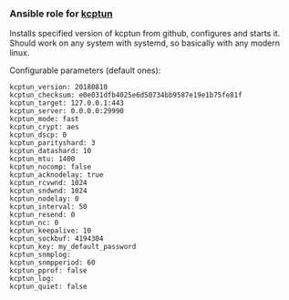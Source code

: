 ### Ansible role for [kcptun](https://github.com/xtaci/kcptun)
Installs specified version of kcptun from github, configures and starts it.  
Should work on any system with systemd, so basically with any modern linux.

Configurable parameters (default ones):
```
kcptun_version: 20180810
kcptun_checksum: e0e031dfb4025e6d50734bb9587e19e1b75fe81f
kcptun_target: 127.0.0.1:443
kcptun_server: 0.0.0.0:29990
kcptun_mode: fast
kcptun_crypt: aes
kcptun_dscp: 0
kcptun_parityshard: 3
kcptun_datashard: 10
kcptun_mtu: 1400
kcptun_nocomp: false
kcptun_acknodelay: true
kcptun_rcvwnd: 1024
kcptun_sndwnd: 1024
kcptun_nodelay: 0
kcptun_interval: 50
kcptun_resend: 0
kcptun_nc: 0
kcptun_keepalive: 10
kcptun_sockbuf: 4194304
kcptun_key: my_default_password
kcptun_snmplog:
kcptun_snmpperiod: 60
kcptun_pprof: false
kcptun_log:
kcptun_quiet: false
```
